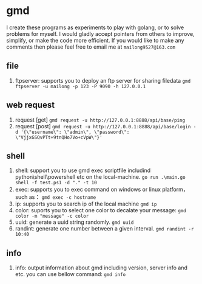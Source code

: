 # gmd
I create these  programs as experiments to play with golang, or to solve problems for myself. I would gladly accept pointers from others to improve, simplify, or make the code more efficient. If you would like to make any comments then please feel free to email me at `mailong9527@163.com`

## file
1. ftpserver: supports you to deploy an ftp server for sharing filedata
   `gmd ftpserver -u mailong -p 123 -P 9090 -h 127.0.0.1`


## web request
1. request [get]
   `gmd request -u http://127.0.0.1:8888/api/base/ping`
2. request [post]
   `gmd request -u http://127.0.0.1:8888/api/base/login -
   d '{\"username\": \"admin\", \"password\": \"VjjxGSQvPTt+9tnQHo7Vo+cVpW\"}'`

## shell
1. shell: support you to use gmd exec scriptfile includind python\shell\powershell etc on the local-machine.
   `go run .\main.go shell -f test.ps1 -d "." -t 10`
2. exec: supports you to exec command on windows or linux platform，such as：
   `gmd exec -c hostname`
3. ip: supports you to search ip of the local machine
   `gmd ip`
4. color: suports you to select one color to decalate your message:
   `gmd color -m "message" -c color`
5. uuid: generate a uuid string randomly.
   `gmd uuid`
6. randint: generate one number between a given interval.
   `gmd randint -r 10:40`

## info
1. info: output information about gmd including version, server info and etc. you can use bellow command:
   `gmd info`
